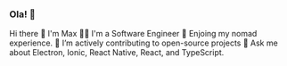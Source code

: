 ### Ola! 👋

Hi there 👋 I'm Max
👨‍💻 I'm a Software Engineer
🌴 Enjoing my nomad experience.
🔬 I’m actively contributing to open-source projects
💬 Ask me about Electron, Ionic, React Native, React, and TypeScript.
